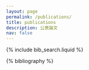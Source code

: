 ```yaml
---
layout: page
permalink: /publications/
title: publications
description: 公表論文
nav: false
---
```


<!-- _pages/publications.md -->

<!-- Bibsearch Feature -->

{% include bib_search.liquid %}

<div class="publications">

{% bibliography %}

</div>
